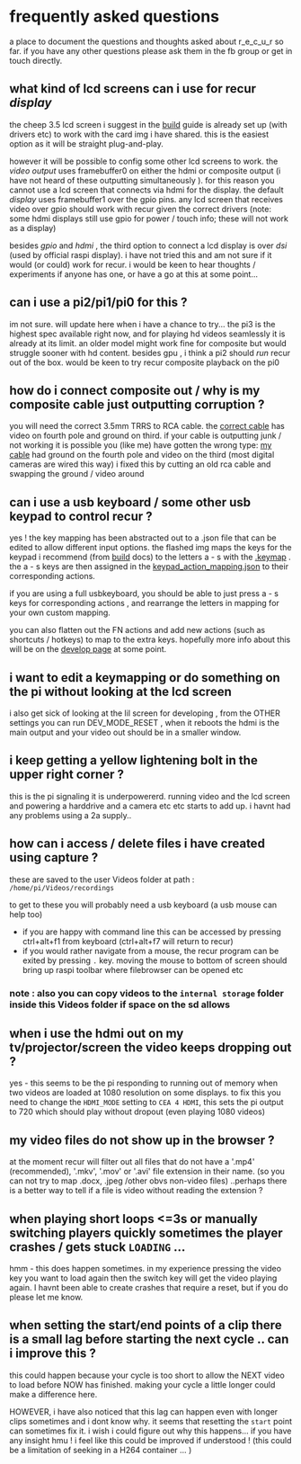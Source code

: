 
# frequently asked questions

a place to document the questions and thoughts asked about r_e_c_u_r so far. if you have any other questions please ask them in the fb group or get in touch directly.

## what kind of lcd screens can i use for recur _display_

the cheep 3.5 lcd screen i suggest in the [build] guide is already set up (with drivers etc) to work with the card img i have shared. this is the easiest option as it will be straight plug-and-play.

however it will be possible to config some other lcd screens to work. the _video output_ uses framebuffer0 on either the hdmi or composite output (i have not heard of these outputting simultaneously ). for this reason you cannot use a lcd screen that connects via hdmi for the display. the default _display_ uses framebuffer1 over the gpio pins. any lcd screen that receives video over gpio should work with recur given the correct drivers (note: some hdmi displays still use gpio for power / touch info; these will not work as a display)

besides _gpio_ and _hdmi_ , the third option to connect a lcd display is over _dsi_ (used by official raspi display). i have not tried this and am not sure if it would (or could) work for recur. i would be keen to hear thoughts / experiments if anyone has one, or have a go at this at some point...

## can i use a pi2/pi1/pi0 for this ?

im not sure. will update here when i have a chance to try... the pi3 is the highest spec available right now, and for playing hd videos seamlessly it is already at its limit. an older model might work fine for composite but would struggle sooner with hd content. besides gpu , i think a pi2 should _run_ recur out of the box. would be keen to try recur composite playback on the pi0

## how do i connect composite out / why is my composite cable just outputting corruption ?

you will need the correct 3.5mm TRRS to RCA cable. the [correct cable] has video on fourth pole and ground on third. if your cable is outputting junk / not working it is possible you (like me) have gotten the wrong type: [my cable] had ground on the fourth pole and video on the third (most digital cameras are wired this way) i fixed this by cutting an old rca cable and swapping the ground / video around

## can i use a usb keyboard / some other usb keypad to control recur ?

yes ! the key mapping has been abstracted out to a .json file that can be edited to allow different input options. the flashed img maps the keys for the keypad i recommend (from [build] docs) to the letters a - s with the [.keymap] . the a - s keys are then assigned in the [keypad_action_mapping.json] to their corresponding actions.

if you are using a full usbkeyboard, you should be able to just press a - s keys for corresponding actions , and rearrange the letters in mapping for your own custom mapping.

you can also flatten out the FN actions and add new actions (such as shortcuts / hotkeys) to map to the extra keys. hopefully more info about this will be on the [develop page] at some point. 

## i want to edit a keymapping or do something on the pi without looking at the lcd screen

i also get sick of looking at the lil screen for developing , from the OTHER settings you can run DEV_MODE_RESET , when it reboots the hdmi is the main output and your video out should be in a smaller window.

## i keep getting a yellow lightening bolt in the upper right corner ?

this is the pi signaling it is underpowererd. running video and the lcd screen and powering a harddrive and a camera etc etc starts to add up. i havnt had any problems using a 2a supply..

## how can i access / delete files i have created using capture ?

these are saved to the user Videos folder at path : `/home/pi/Videos/recordings`

to get to these you will probably need a usb keyboard (a usb mouse can help too)

- if you are happy with command line this can be accessed by pressing ctrl+alt+f1 from keyboard (ctrl+alt+f7 will return to recur)
- if you would rather navigate from a mouse, the recur program can be exited by pressing `.` key. moving the mouse to bottom of screen should bring up raspi toolbar where filebrowser can be opened etc

### note : also you can copy videos to the `internal storage` folder inside this Videos folder if space on the sd allows

## when i use the hdmi out on my tv/projector/screen the video keeps dropping out ?

yes - this seems to be the pi responding to running out of memory when two videos are loaded at 1080 resolution on some displays. to fix this you need to change the `HDMI_MODE` setting to `CEA 4 HDMI`, this sets the pi output to 720 which should play without dropout (even playing 1080 videos)

## my video files do not show up in the browser ?

at the moment recur will filter out all files that do not have a '.mp4' (recommended), '.mkv', '.mov' or '.avi' file extension in their name. (so you can not try to map .docx, .jpeg /other obvs non-video files) ..perhaps there is a better way to tell if a file is video without reading the extension ?

## when playing short loops <=3s or manually switching players quickly sometimes the player crashes / gets stuck `LOADING` ...

hmm - this does happen sometimes. in my experience pressing the video key you want to load again then the switch key will get the video playing again. I havnt been able to create crashes that require a reset, but if you do please let me know.

## when setting the start/end points of a clip there is a small lag before starting the next cycle .. can i improve this ?

this could happen because your cycle is too short to allow the NEXT video to load before NOW has finished. making your cycle a little longer could make a difference here.

HOWEVER, i have also noticed that this lag can happen even with longer clips sometimes and i dont know why. it seems that resetting the `start` point can sometimes fix it. i wish i could figure out why this happens... if you have any insight hmu ! i feel like this could be improved if understood ! (this could be a limitation of seeking in a H264 container ... )

[correct cable]: https://www.adafruit.com/product/2881
[my cable]: https://www.aliexpress.com/item/4-poles-3-5mm-Mini-AV-Male-to-3RCA-Female-M-F-Audio-Video-Cable-Stereo/32769544207.html
[.keymap]: /dotfiles/.keymap
[keypad_action_mapping.json]: /json_objects/keypad_action_mapping.json
[develop page]: /documentation/develop_docs.md
[build]: /documentation/build_docs.md

